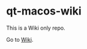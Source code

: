 # qt-macos-wiki

This is a Wiki only repo.

Go to [Wiki](https://github.com/stephenquan/qt-macos-wiki/wiki).
